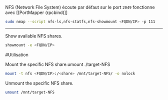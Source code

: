 NFS (Network File System) écoute par défaut sur le port `2049` fonctionne avec [[PortMapper (rpcbind)]]


```sh
sudo nmap --script nfs-ls,nfs-statfs,nfs-showmount <FQDN/IP> -p 111
```

---
Show available NFS shares.

```sh
showmount -e <FQDN/IP>
```

#Utilisation

Mount the specific NFS share.umount ./target-NFS

```sh
mount -t nfs <FQDN/IP>:/<share> /mnt/target-NFS/ -o nolock
```

Unmount the specific NFS share.

```sh
umount /mnt/target-NFS
```
